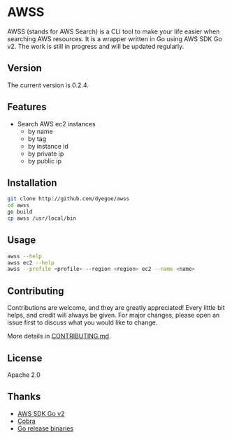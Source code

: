 # AWSS

AWSS (stands for AWS Search) is a CLI tool to make your life easier when searching AWS resources.
It is a wrapper written in Go using AWS SDK Go v2. The work is still in progress and will be updated regularly.

## Version

The current version is 0.2.4.

## Features

- Search AWS ec2 instances
  - by name
  - by tag
  - by instance id
  - by private ip
  - by public ip

## Installation

```bash
git clone http://github.com/dyegoe/awss
cd awss
go build
cp awss /usr/local/bin
```

## Usage

```bash
awss --help
awss ec2 --help
awss --profile <profile> --region <region> ec2 --name <name>
```

## Contributing

Contributions are welcome, and they are greatly appreciated! Every little bit helps, and credit will always be given. For major changes, please open an issue first to discuss what you would like to change.

More details in [CONTRIBUTING.md](CONTRIBUTING.md).

## License

Apache 2.0

## Thanks

- [AWS SDK Go v2](https://github.com/aws/aws-sdk-go-v2)
- [Cobra](https://github.com/spf13/cobra)
- [Go release binaries](https://github.com/marketplace/actions/go-release-binaries)
